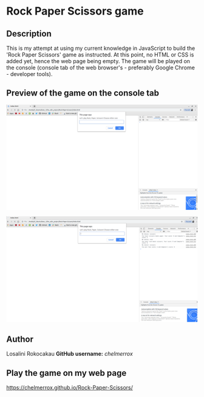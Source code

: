 # Rock Paper Scissors game

## Description

This is my attempt at using my current knowledge in JavaScript to build the 'Rock Paper Scissors' game as instructed. At this point, no HTML or CSS is added yet, hence the web page being empty. The game will be played on the console (console tab of the web browser's - preferably Google Chrome - developer tools).

## Preview of the game on the console tab 

![Rock-Paper-Scissors-on-console](images/thegame.png)






![Rock-Paper-Scissors-on-console](images/thegame2.png)


## Author

Losalini Rokocakau **GitHub username:** *chelmerrox*

## Play the game on my web page

https://chelmerrox.github.io/Rock-Paper-Scissors/